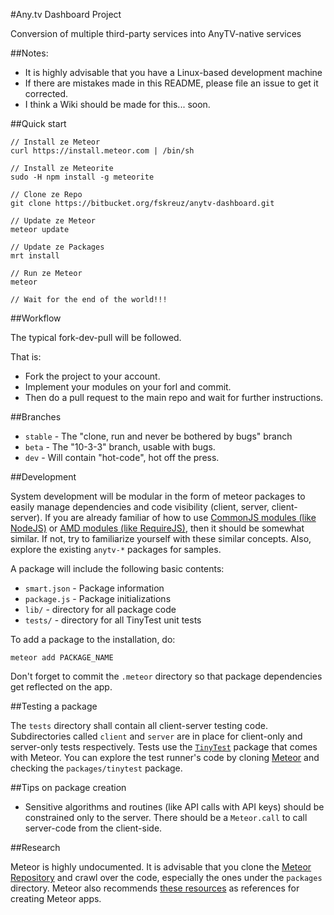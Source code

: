 #Any.tv Dashboard Project

Conversion of multiple third-party services into AnyTV-native services

##Notes:

- It is highly advisable that you have a Linux-based development machine
- If there are mistakes made in this README, please file an issue to get it corrected.
- I think a Wiki should be made for this... soon.

##Quick start

	// Install ze Meteor
	curl https://install.meteor.com | /bin/sh

	// Install ze Meteorite
	sudo -H npm install -g meteorite

	// Clone ze Repo
	git clone https://bitbucket.org/fskreuz/anytv-dashboard.git

	// Update ze Meteor
	meteor update

	// Update ze Packages
	mrt install

	// Run ze Meteor
	meteor

	// Wait for the end of the world!!!

##Workflow

The typical fork-dev-pull will be followed. 

That is: 

- Fork the project to your account. 
- Implement your modules on your forl and commit. 
- Then do a pull request to the main repo and wait for further instructions.

##Branches

- `stable` - The "clone, run and never be bothered by bugs" branch
- `beta` - The "10-3-3" branch, usable with bugs.
- `dev` - Will contain "hot-code", hot off the press. 

##Development

System development will be modular in the form of meteor packages to easily manage dependencies and code visibility (client, server, client-server). If you are already familiar of how to use [CommonJS modules (like NodeJS)](http://nodejs.org/api/modules.html) or [AMD modules (like RequireJS)](http://requirejs.org/), then it should be somewhat similar. If not, try to familiarize yourself with these similar concepts. Also, explore the existing `anytv-*` packages for samples.

A package will include the following basic contents:

- `smart.json` - Package information
- `package.js` - Package initializations
- `lib/` - directory for all package code
- `tests/` - directory for all TinyTest unit tests

To add a package to the installation, do:

    meteor add PACKAGE_NAME

Don't forget to commit the `.meteor` directory so that package dependencies get reflected on the app.

##Testing a package

The `tests` directory shall contain all client-server testing code. Subdirectories called `client` and `server` are in place for client-only and server-only tests respectively. Tests use the [`TinyTest`](https://www.eventedmind.com/posts/meteor-testing-packages-with-tinytest) package that comes with Meteor. You can explore the test runner's code by cloning [Meteor](https://github.com/meteor/meteor) and checking the `packages/tinytest` package.

##Tips on package creation

- Sensitive algorithms and routines (like API calls with API keys) should be constrained only to the server. There should be a `Meteor.call` to call server-code from the client-side.

##Research

Meteor is highly undocumented. It is advisable that you clone the [Meteor Repository](https://github.com/meteor/meteor) and crawl over the code, especially the ones under the `packages` directory. Meteor also recommends [these resources](http://docs.meteor.com/#resources) as references for creating Meteor apps.